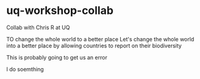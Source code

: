 # uq-workshop-collab
Collab with Chris R at UQ

TO change the whole world to a better place
Let's change the whole world into a better place by allowing countries to report on their biodiversity

This is probably going to get us an error

I do soemthing